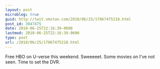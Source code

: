 ```yaml
---
layout: post
microblog: true
guid: http://twit.vmstan.com/2010/06/25/17067475218.html
post_id: 3047475
date: 2010-06-25T22:16:39-0600
lastmod: 2010-06-25T22:16:39-0600
type: post
url: /2010/06/25/17067475218.html
---
```

Free HBO on U-verse this weekend. Sweeeeet. Some movies on I've not seen. Time to set the DVR.

